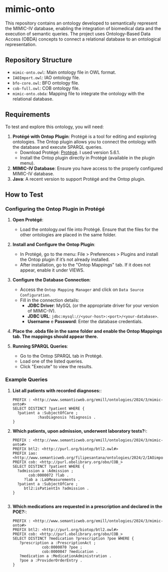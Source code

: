 # mimic-onto

This repository contains an ontology developed to semantically represent the MIMIC-IV database, enabling the integration of biomedical data and the execution of semantic queries. The project uses Ontology-Based Data Access (OBDA) concepts to connect a relational database to an ontological representation.

## Repository Structure

- `mimic-onto.owl`: Main ontology file in OWL format.
- `IAOImport.owl`: IAO ontology file.
- `bfo-core.owl`: BFO ontology file.
- `cob-full.owl`: COB ontology file.
- `mimic-onto.obda`: Mapping file to integrate the ontology with the relational database.

## Requirements

To test and explore this ontology, you will need:

1. **Protégé with Ontop Plugin**: Protégé is a tool for editing and exploring ontologies. The Ontop plugin allows you to connect the ontology with the database and execute SPARQL queries.
   - Download Protégé: [Protégé](https://protege.stanford.edu/). I used version 5.6.1.
   - Install the Ontop plugin directly in Protégé (available in the plugin menu).
2. **MIMIC-IV Database**: Ensure you have access to the properly configured MIMIC-IV database.
3. **Java**: A recent version to support Protégé and the Ontop plugin.

## How to Test

### Configuring the Ontop Plugin in Protégé

1. **Open Protégé**:
   - Load the ontology.owl file into Protégé. Ensure that the files for the other ontologies are placed in the same folder.

2. **Install and Configure the Ontop Plugin**:
   - In Protégé, go to the menu: File > Preferences > Plugins and install the Ontop plugin if it’s not already installed.
   - After installation, go to the "Ontop Mappings" tab. If it does not appear, enable it under VIEWS.

3. **Configure the Database Connection**:
   - Access the `Ontop Mapping Manager` and click on `Data Source Configuration`.
   - Fill in the connection details:
     - **JDBC Driver**: MySQL (or the appropriate driver for your version of MIMIC-IV).
     - **JDBC URL**: `jdbc:mysql://<your-host>:<port>/<your-database>`.
     - **Username** e **Password**: Enter the database credentials.
3. **Place the .obda file in the same folder and enable the Ontop Mappings tab. The mappings should appear there.**

4. **Running SPARQL Queries**:
   - Go to the Ontop SPARQL tab in Protégé.
   - Load one of the listed queries.
   - Click "Execute" to view the results.

### Example Queries

1. **List all patients with recorded diagnoses:**:
   ```sparql
   PREFIX : <http://www.semanticweb.org/emill/ontologies/2024/3/mimic-onto#>
   SELECT DISTINCT ?patient WHERE {
     ?patient a :SubjectOfCare ;
              :hasDiagnosis ?diagnosis .
   }
    ```
1. **Which patients, upon admission, underwent laboratory tests?:**:
   ```sparql
   PREFIX : <http://www.semanticweb.org/emill/ontologies/2024/3/mimic-onto#>
   PREFIX btl2: <http://purl.org/biotop/btl2.owl#>
   PREFIX iao: <http://www.semanticweb.org/filipesantana/ontologies/2024/2/IAOimport#>
   PREFIX cob: <http://purl.obolibrary.org/obo/COB_>
   SELECT DISTINCT ?patient WHERE { 
     ?admission a :Admission ;
          cob:0000072 ?lab . 
        ?lab a :LabMeasurements . 
     ?patient a :SubjectOfCare ;
        btl2:isPatientIn ?admission .
   } 


3. **Which medications are requested in a prescription and declared in the POE?:**:
   ```sparql
   PREFIX : <http://www.semanticweb.org/emill/ontologies/2024/3/mimic-onto#>
   PREFIX btl2: <http://purl.org/biotop/btl2.owl#>
   PREFIX cob: <http://purl.obolibrary.org/obo/COB_>
   SELECT DISTINCT ?medication ?prescription ?poe WHERE {
      ?prescription a :PrescriptionAct ;
                cob:0000070 ?poe ;
                cob:0000047 ?medication .
      ?medication a :MedicationAdministration .
      ?poe a :ProviderOrderEntry .
   } 
